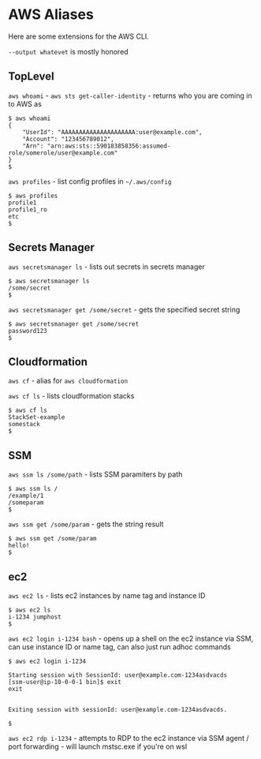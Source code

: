 AWS Aliases
===============================================

Here are some extensions for the AWS CLI.

`--output whatevet` is mostly honored

TopLevel
-------------------

`aws whoami` - `aws sts get-caller-identity` - returns who you are coming in to AWS as
```
$ aws whoami
{
    "UserId": "AAAAAAAAAAAAAAAAAAAAA:user@example.com",
    "Account": "123456789012",
    "Arn": "arn:aws:sts::590183858356:assumed-role/somerole/user@example.com"
}
$
```

`aws profiles` - list config profiles in `~/.aws/config`
```
$ aws profiles
profile1
profile1_ro
etc
$
```

Secrets Manager
-------------------

`aws secretsmanager ls` - lists out secrets in secrets manager
```
$ aws secretsmanager ls
/some/secret
$
```

`aws secretsmanager get /some/secret` - gets the specified secret string
```
$ aws secretsmanager get /some/secret
password123
$
```

Cloudformation
-------------------

`aws cf` - alias for `aws cloudformation`

`aws cf ls` - lists cloudformation stacks
```
$ aws cf ls
StackSet-example
somestack
$
```

SSM
-------------------

`aws ssm ls /some/path` - lists SSM paramiters by path
```
$ aws ssm ls /
/example/1
/someparam
$
```

`aws ssm get /some/param` - gets the string result
```
$ aws ssm get /some/param
hello!
$
```

ec2
-------------------

`aws ec2 ls` - lists ec2 instances by name tag and instance ID
```
$ aws ec2 ls
i-1234 jumphost
$
```

`aws ec2 login i-1234 bash` - opens up a shell on the ec2 instance via SSM, can use instance ID or name tag, can also just run adhoc commands
```
$ aws ec2 login i-1234

Starting session with SessionId: user@example.com-1234asdvacds
[ssm-user@ip-10-0-0-1 bin]$ exit
exit


Exiting session with sessionId: user@example.com-1234asdvacds.

$
```

`aws ec2 rdp i-1234` - attempts to RDP to the ec2 instance via SSM agent / port forwarding - will launch mstsc.exe if you're on wsl
